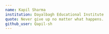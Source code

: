```yaml
---
name: Kapil Sharma
institution: Dayalbagh Educational Institute
quote: Never give up no matter what happens. 
github_user: Qapil-sh
---
```


